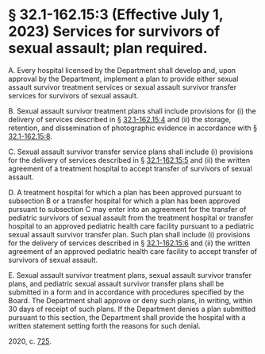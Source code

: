 # § 32.1-162.15:3 (Effective July 1, 2023) Services for survivors of sexual assault; plan required.

<p>A. Every hospital licensed by the Department shall develop and, upon approval by the Department, implement a plan to provide either sexual assault survivor treatment services or sexual assault survivor transfer services for survivors of sexual assault.</p><p>B. Sexual assault survivor treatment plans shall include provisions for (i) the delivery of services described in § <a href='/vacode/32.1-162.15:4/'>32.1-162.15:4</a> and (ii) the storage, retention, and dissemination of photographic evidence in accordance with § <a href='/vacode/32.1-162.15:8/'>32.1-162.15:8</a>.</p><p>C. Sexual assault survivor transfer service plans shall include (i) provisions for the delivery of services described in § <a href='/vacode/32.1-162.15:5/'>32.1-162.15:5</a> and (ii) the written agreement of a treatment hospital to accept transfer of survivors of sexual assault.</p><p>D. A treatment hospital for which a plan has been approved pursuant to subsection B or a transfer hospital for which a plan has been approved pursuant to subsection C may enter into an agreement for the transfer of pediatric survivors of sexual assault from the treatment hospital or transfer hospital to an approved pediatric health care facility pursuant to a pediatric sexual assault survivor transfer plan. Such plan shall include (i) provisions for the delivery of services described in § <a href='/vacode/32.1-162.15:6/'>32.1-162.15:6</a> and (ii) the written agreement of an approved pediatric health care facility to accept transfer of survivors of sexual assault.</p><p>E. Sexual assault survivor treatment plans, sexual assault survivor transfer plans, and pediatric sexual assault survivor transfer plans shall be submitted in a form and in accordance with procedures specified by the Board. The Department shall approve or deny such plans, in writing, within 30 days of receipt of such plans. If the Department denies a plan submitted pursuant to this section, the Department shall provide the hospital with a written statement setting forth the reasons for such denial.</p><p>2020, c. <a href='http://lis.virginia.gov/cgi-bin/legp604.exe?201+ful+CHAP0725'>725</a>.</p>